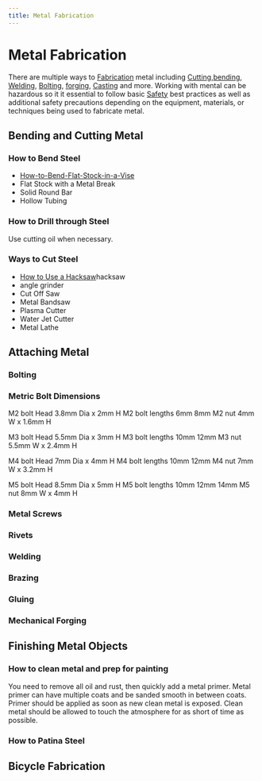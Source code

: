 ```yaml
---
title: Metal Fabrication
---
```


# Metal Fabrication

There are multiple ways to [Fabrication](fabrication/fabrication.md) metal including [Cutting](making/cutting.md),[bending](metalworking/bending.md), [Welding](metalworking/welding.md), [Bolting](making/bolting.md), [forging](metalworking/forging.md), [Casting](metalworking/casting.md) and more. Working with mental can be hazardous so it it essential to follow basic [Safety](making/safety.md) best practices as well as additional safety precautions depending on the equipment, materials, or techniques being used to fabricate metal.

## Bending and Cutting Metal

### How to Bend Steel

- [How-to-Bend-Flat-Stock-in-a-Vise](/tutorials/how-to-bend-flat-stock-in-a-vise.md)
- Flat Stock with a Metal Break
- Solid Round Bar
- Hollow Tubing

### How to Drill through Steel

Use cutting oil when necessary.

### Ways to Cut Steel

- [How to Use a Hacksaw](woodworking/how-to-use-a-hacksaw.md)hacksaw
- angle grinder
- Cut Off Saw
- Metal Bandsaw
- Plasma Cutter
- Water Jet Cutter
- Metal Lathe

## Attaching Metal

### Bolting

### Metric Bolt Dimensions

M2 bolt Head 3.8mm Dia x 2mm H M2 bolt lengths 6mm 8mm M2 nut 4mm W x 1.6mm H

M3 bolt Head 5.5mm Dia x 3mm H M3 bolt lengths 10mm 12mm M3 nut 5.5mm W x 2.4mm H

M4 bolt Head 7mm Dia x 4mm H M4 bolt lengths 10mm 12mm M4 nut 7mm W x 3.2mm H

M5 bolt Head 8.5mm Dia x 5mm H M5 bolt lengths 10mm 12mm 14mm M5 nut 8mm W x 4mm H

### Metal Screws

### Rivets

### Welding

### Brazing

### Gluing

### Mechanical Forging

## Finishing Metal Objects

### How to clean metal and prep for painting

You need to remove all oil and rust, then quickly add a metal primer. Metal primer can have multiple coats and be sanded smooth in between coats. Primer should be applied as soon as new clean metal is exposed. Clean metal should be allowed to touch the atmosphere for as short of time as possible.

### How to Patina Steel

## Bicycle Fabrication
